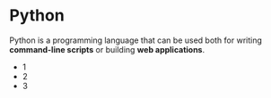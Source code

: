 # Python

Python is a programming language that can be used both for writing **command-line scripts** or building **web applications**.

* 1
* 2
* 3